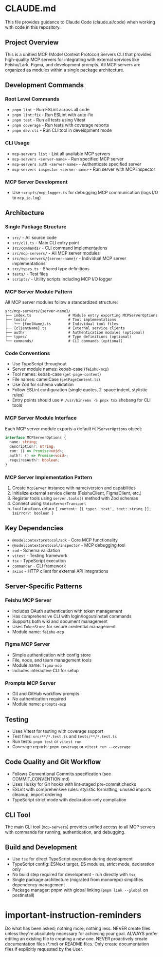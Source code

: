 # CLAUDE.md

This file provides guidance to Claude Code (claude.ai/code) when working with code in this repository.

## Project Overview

This is a unified MCP (Model Context Protocol) Servers CLI that provides high-quality MCP servers for integrating with external services like Feishu/Lark, Figma, and development prompts. All MCP servers are organized as modules within a single package architecture.

## Development Commands

### Root Level Commands
- `pnpm lint` - Run ESLint across all code
- `pnpm lint:fix` - Run ESLint with auto-fix
- `pnpm test` - Run all tests using Vitest
- `pnpm coverage` - Run tests with coverage reports
- `pnpm dev:cli` - Run CLI tool in development mode

### CLI Usage
- `mcp-servers list` - List all available MCP servers
- `mcp-servers <server-name>` - Run specified MCP server
- `mcp-servers auth <server-name>` - Authenticate specified server
- `mcp-servers inspector <server-name>` - Run server with MCP inspector

### MCP Server Development
- Use `scripts/mcp_logger.ts` for debugging MCP communication (logs I/O to `mcp_io.log`)

## Architecture

### Single Package Structure
- `src/` - All source code
- `src/cli.ts` - Main CLI entry point
- `src/commands/` - CLI command implementations
- `src/mcp-servers/` - All MCP server modules
- `src/mcp-servers/{server-name}/` - Individual MCP server implementations
- `src/types.ts` - Shared type definitions
- `tests/` - Test files
- `scripts/` - Utility scripts including MCP I/O logger

### MCP Server Module Pattern
All MCP server modules follow a standardized structure:
```
src/mcp-servers/{server-name}/
├── index.ts                 # Module entry exporting MCPServerOptions
├── tools/                   # Tool implementations
│   └── {toolName}.ts        # Individual tool files
├── {clientName}.ts          # External service clients
├── auth/                    # Authentication modules (optional)
├── types/                   # Type definitions (optional)
└── commands/                # CLI commands (optional)
```

### Code Conventions
- Use TypeScript throughout
- Server module names: kebab-case (`feishu-mcp`)
- Tool names: kebab-case (`get-page-content`)
- File names: camelCase (`getPageContent.ts`)
- Use Zod for schema validation
- Follow ESLint configuration (single quotes, 2-space indent, stylistic rules)
- Entry points should use `#!/usr/bin/env -S pnpx tsx` shebang for CLI tools

### MCP Server Module Interface
Each MCP server module exports a default `MCPServerOptions` object:
```typescript
interface MCPServerOptions {
  name: string;
  description?: string;
  run: () => Promise<void>;
  auth?: () => Promise<void>;
  requiresAuth?: boolean;
}
```

### MCP Server Implementation Pattern
1. Create `McpServer` instance with name/version and capabilities
2. Initialize external service clients (FeishuClient, FigmaClient, etc.)
3. Register tools using `server.tools()` method with Zod schemas
4. Connect using `StdioServerTransport`
5. Tool functions return `{ content: [{ type: 'text', text: string }], isError?: boolean }`

## Key Dependencies
- `@modelcontextprotocol/sdk` - Core MCP functionality
- `@modelcontextprotocol/inspector` - MCP debugging tool
- `zod` - Schema validation
- `vitest` - Testing framework
- `tsx` - TypeScript execution
- `commander` - CLI framework
- `axios` - HTTP client for external API integrations

## Server-Specific Patterns

### Feishu MCP Server
- Includes OAuth authentication with token management
- Has comprehensive CLI with login/logout/install commands
- Supports both wiki and document management
- Uses `TokenStore` for secure credential management
- Module name: `feishu-mcp`

### Figma MCP Server
- Simple authentication with config store
- File, node, and team management tools
- Module name: `figma-mcp`
- Includes interactive CLI for setup

### Prompts MCP Server
- Git and GitHub workflow prompts
- No authentication required
- Module name: `prompts-mcp`

## Testing
- Uses Vitest for testing with coverage support  
- Test files: `src/**/*.test.ts` and `tests/**/*.test.ts`
- Run tests: `pnpm test` or `vitest run`
- Coverage reports: `pnpm coverage` or `vitest run --coverage`

## Code Quality and Git Workflow
- Follows Conventional Commits specification (see COMMIT_CONVENTION.md)
- Uses Husky for Git hooks with lint-staged pre-commit checks
- ESLint with comprehensive rules: stylistic formatting, unused imports cleanup, import ordering
- TypeScript strict mode with declaration-only compilation

## CLI Tool
The main CLI tool (`mcp-servers`) provides unified access to all MCP servers with commands for running, authentication, and debugging.

## Build and Development
- Use `tsx` for direct TypeScript execution during development
- TypeScript config: ESNext target, ES modules, strict mode, declaration only  
- No build step required for development - run directly with `tsx`
- Single package architecture (migrated from monorepo) simplifies dependency management
- Package manager: pnpm with global linking (`pnpm link --global` on postinstall)

# important-instruction-reminders
Do what has been asked; nothing more, nothing less.
NEVER create files unless they're absolutely necessary for achieving your goal.
ALWAYS prefer editing an existing file to creating a new one.
NEVER proactively create documentation files (*.md) or README files. Only create documentation files if explicitly requested by the User.